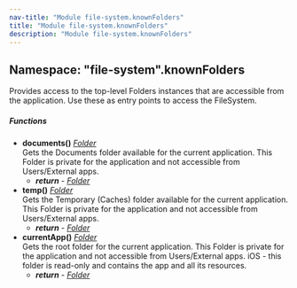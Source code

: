 ```yaml
---
nav-title: "Module file-system.knownFolders"
title: "Module file-system.knownFolders"
description: "Module file-system.knownFolders"
---
```

## Namespace: "file-system".knownFolders
Provides access to the top-level Folders instances that are accessible from the application. Use these as entry points to access the FileSystem.

##### Functions
 - **documents()** [_Folder_](../../file-system/Folder.md)  
     Gets the Documents folder available for the current application. This Folder is private for the application and not accessible from Users/External apps.
   - _**return**_ - [_Folder_](../../file-system/Folder.md)
 - **temp()** [_Folder_](../../file-system/Folder.md)  
     Gets the Temporary (Caches) folder available for the current application. This Folder is private for the application and not accessible from Users/External apps.
   - _**return**_ - [_Folder_](../../file-system/Folder.md)
 - **currentApp()** [_Folder_](../../file-system/Folder.md)  
     Gets the root folder for the current application. This Folder is private for the application and not accessible from Users/External apps.
iOS - this folder is read-only and contains the app and all its resources.
   - _**return**_ - [_Folder_](../../file-system/Folder.md)